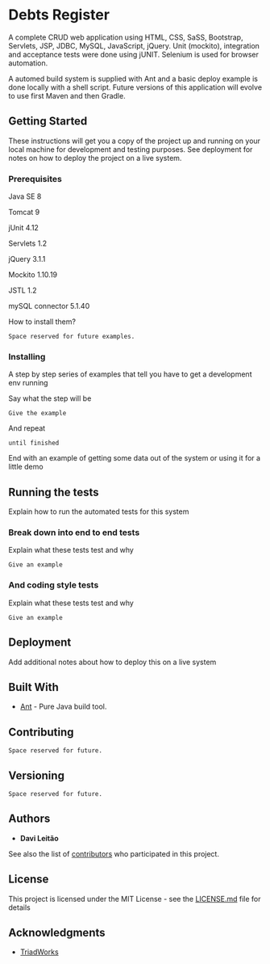 # Debts Register

A complete CRUD web application using HTML, CSS, SaSS, Bootstrap, Servlets, JSP, JDBC, MySQL, JavaScript, jQuery. Unit (mockito), integration and acceptance tests were done using jUNIT. Selenium is used for browser automation.

A automed build system is supplied with Ant and a basic deploy example is done locally with a shell script. Future versions of this application will evolve to use first Maven and then Gradle.

## Getting Started

These instructions will get you a copy of the project up and running on your local machine for development and testing purposes. See deployment for notes on how to deploy the project on a live system.

### Prerequisites

Java SE 8

Tomcat 9

jUnit 4.12

Servlets 1.2

jQuery 3.1.1

Mockito 1.10.19

JSTL 1.2

mySQL connector 5.1.40

How to install them?

```
Space reserved for future examples.
```

### Installing

A step by step series of examples that tell you have to get a development env running

Say what the step will be

```
Give the example
```

And repeat

```
until finished
```

End with an example of getting some data out of the system or using it for a little demo

## Running the tests

Explain how to run the automated tests for this system

### Break down into end to end tests

Explain what these tests test and why

```
Give an example
```

### And coding style tests

Explain what these tests test and why

```
Give an example
```

## Deployment

Add additional notes about how to deploy this on a live system

## Built With

* [Ant](ant.apache.org) - Pure Java build tool.

## Contributing

```
Space reserved for future.
```

## Versioning

```
Space reserved for future.
```

## Authors

* **Davi Leitão** 

See also the list of [contributors](https://github.com/DaviGadelhaLeitao/DebtsRegister/contributors) who participated in this project.

## License

This project is licensed under the MIT License - see the [LICENSE.md](LICENSE.md) file for details

## Acknowledgments

* [TriadWorks](www.triadworks.com.br)

